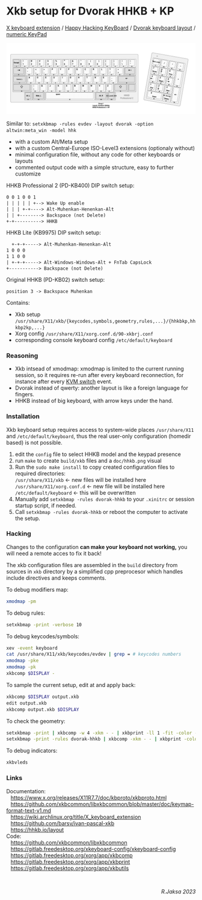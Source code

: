 # Xkb setup for Dvorak HHKB + KP

[X keyboard extension](https://en.wikipedia.org/wiki/X_keyboard_extension "Xkb") /
[Happy Hacking KeyBoard](https://en.wikipedia.org/wiki/Happy_Hacking_Keyboard "HHKB") /
[Dvorak keyboard layout](https://en.wikipedia.org/wiki/Dvorak_keyboard_layout "Dvorak") /
[numeric KeyPad](https://en.wikipedia.org/wiki/Numeric_keypad "KP")

<p>
<a href=doc/hhkb.png>
<img src=doc/hhkb.png>
</a>
</p>

Similar to: `setxkbmap -rules evdev -layout dvorak -option altwin:meta_win -model hhk`

 * with a custom Alt/Meta setup
 * with a custom Central-Europe ISO-Level3 extensions (optionaly without)
 * minimal configuration file, without any code for other keyboards or layouts
 * commented output code with a simple structure, easy to further customize 


HHKB Professional 2 (PD-KB400) DIP switch setup:
```
0 0 1 0 0 1
| | | | | +--> Wake Up enable
| | | +-+----> Alt-Muhenkan-Henenkan-Alt
| | +--------> Backspace (not Delete)
+-+----------> HHKB
```

HHKB Lite (KB9975) DIP switch setup:

```
  +-+-+-----> Alt-Muhenkan-Henenkan-Alt
1 0 0 0
1 1 0 0
| +-+-+-----> Alt-Windows-Windows-Alt + FnTab CapsLock
+-----------> Backspace (not Delete)
```

Original HHKB (PD-KB02) switch setup:
```
position 3 -> Backspace Muhenkan
```

Contains:

 * Xkb setup `/usr/share/X11/xkb/{keycodes,symbols,geometry,rules,...}/{hhkbkp,hhkbp2kp,...}`
 * Xorg config `/usr/share/X11/xorg.conf.d/90-xkbrj.conf`
 * corresponding console keyboard config `/etc/default/keyboard`

### Reasoning

 * Xkb intsead of xmodmap: xmodmap is limited to the current running session, so it requires re-run after every keyboard reconnection, for instance after every [KVM switch](https://en.wikipedia.org/wiki/KVM_switch) event.
 * Dvorak instead of qwerty: another layout is like a foreign language for fingers.
 * HHKB <!--(Apple M0110)--> instead of big keyboard, with arrow keys under the hand.

### Installation

Xkb keyboard setup requires access to system-wide places `/usr/share/X11` and
`/etc/default/keyboard`, thus the real user-only configuration (homedir based)
is not possible.

 1. edit the `config` file to select HHKB model and the keypad presence
 2. run `make` to create `build/xkb` files and a `doc/hhkb.png` visual 
 1. Run the `sudo make install` to copy created configuration files to required directories:  
    `/usr/share/X11/xkb` &larr; new files will be installed here  
    `/usr/share/X11/xorg.conf.d` &larr; new file will be installed here  
    `/etc/default/keyboard` &larr; this will be overwritten  
 2. Manually add `setxkbmap -rules dvorak-hhkb` to your `.xinitrc` or session startup script, if needed.
 3. Call `setxkbmap -rules dvorak-hhkb` or reboot the computer to activate the setup.

### Hacking

Changes to the configuration **can make your keyboard not working,** you will
need a remote acces to fix it back!

The xkb configuration files are assembled in the `build` directory from sources
in `xkb` directory by a simplified cpp preprocesor which handles include
directives and keeps comments.

To debug modifiers map:
``` sh
xmodmap -pm
```

To debug rules:
``` sh
setxkbmap -print -verbose 10
```

To debug keycodes/symbols:
``` sh
xev -event keyboard
cat /usr/share/X11/xkb/keycodes/evdev | grep = # keycodes numbers
xmodmap -pke
xmodmap -pk
xkbcomp $DISPLAY -
```

To sample the current setup, edit at and apply back:
``` sh
xkbcomp $DISPLAY output.xkb
edit output.xkb
xkbcomp output.xkb $DISPLAY
```

To check the geometry:
``` sh
setxkbmap -print | xkbcomp -w 4 -xkm - - | xkbprint -ll 1 -fit -color - /tmp/kbd.ps; gv -swap -scale=2 /tmp/kbd.ps &
setxkbmap -print -rules dvorak-hhkb | xkbcomp -xkm - - | xkbprint -color - /tmp/kbd.ps; gv -swap -scale=3 /tmp/kbd.ps &
```

To debug indicators:
``` sh
xkbvleds
```

### Links

Documentation:  
&nbsp;&nbsp; https://www.x.org/releases/X11R7.7/doc/kbproto/xkbproto.html  
&nbsp;&nbsp; https://github.com/xkbcommon/libxkbcommon/blob/master/doc/keymap-format-text-v1.md  
&nbsp;&nbsp; https://wiki.archlinux.org/title/X_keyboard_extension  
&nbsp;&nbsp; https://github.com/barsv/ivan-pascal-xkb  
&nbsp;&nbsp; https://hhkb.io/layout  
Code:  
&nbsp;&nbsp; https://github.com/xkbcommon/libxkbcommon  
&nbsp;&nbsp; https://gitlab.freedesktop.org/xkeyboard-config/xkeyboard-config  
&nbsp;&nbsp; https://gitlab.freedesktop.org/xorg/app/xkbcomp  
&nbsp;&nbsp; https://gitlab.freedesktop.org/xorg/app/xkbprint  
&nbsp;&nbsp; https://gitlab.freedesktop.org/xorg/app/xkbutils  

<br><div align=right><i>R.Jaksa 2023</i></div>
